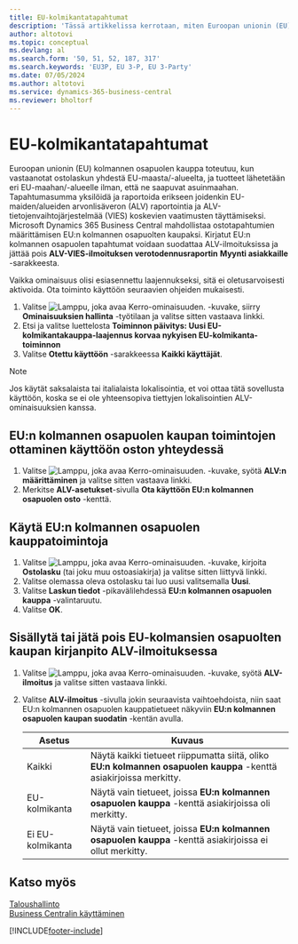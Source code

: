 ```yaml
---
title: EU-kolmikantatapahtumat
description: 'Tässä artikkelissa kerrotaan, miten Euroopan unionin (EU) kolmansien osapuolten ostotransaktiot määritetään ja käytetään.'
author: altotovi
ms.topic: conceptual
ms.devlang: al
ms.search.form: '50, 51, 52, 187, 317'
ms.search.keywords: 'EU3P, EU 3-P, EU 3-Party'
ms.date: 07/05/2024
ms.author: altotovi
ms.service: dynamics-365-business-central
ms.reviewer: bholtorf
---
```


# <a name="eu-third-party-purchase-transactions"></a>EU-kolmikantatapahtumat

Euroopan unionin (EU) kolmannen osapuolen kauppa toteutuu, kun vastaanotat ostolaskun yhdestä EU-maasta/-alueelta, ja tuotteet lähetetään eri EU-maahan/-alueelle ilman, että ne saapuvat asuinmaahan. Tapahtumasumma yksilöidä ja raportoida erikseen joidenkin EU-maiden/alueiden arvonlisäveron (ALV) raportointia ja ALV-tietojenvaihtojärjestelmää (VIES) koskevien vaatimusten täyttämiseksi. Microsoft Dynamics 365 Business Central mahdollistaa ostotapahtumien määrittämisen EU:n kolmannen osapuolten kaupaksi. Kirjatut EU:n kolmannen osapuolen tapahtumat voidaan suodattaa ALV-ilmoituksissa ja jättää pois **ALV-VIES-ilmoituksen verotodennusraportin** **Myynti asiakkaille** -sarakkeesta.

Vaikka ominaisuus olisi esiasennettu laajennukseksi, sitä ei oletusarvoisesti aktivoida. Ota toiminto käyttöön seuraavien ohjeiden mukaisesti.

1. Valitse ![Lamppu, joka avaa Kerro-ominaisuuden.](media/ui-search/search_small.png "Kerro, mitä haluat tehdä") -kuvake, siirry **Ominaisuuksien hallinta** -työtilaan ja valitse sitten vastaava linkki.
2. Etsi ja valitse luettelosta **Toiminnon päivitys: Uusi EU-kolmikantakauppa-laajennus korvaa nykyisen EU-kolmikanta-toiminnon**
3. Valitse **Otettu käyttöön** -sarakkeessa **Kaikki käyttäjät**.

> [!NOTE]
> Jos käytät saksalaista tai italialaista lokalisointia, et voi ottaa tätä sovellusta käyttöön, koska se ei ole yhteensopiva tiettyjen lokalisointien ALV-ominaisuuksien kanssa.  

## <a name="enable-eu-third-party-trade-functionality-for-a-purchase"></a>EU:n kolmannen osapuolen kaupan toimintojen ottaminen käyttöön oston yhteydessä

1. Valitse ![Lamppu, joka avaa Kerro-ominaisuuden.](media/ui-search/search_small.png "Kerro, mitä haluat tehdä") -kuvake, syötä **ALV:n määrittäminen** ja valitse sitten vastaava linkki.
2. Merkitse **ALV-asetukset**-sivulla **Ota käyttöön EU:n kolmannen osapuolen osto** -kenttä.

## <a name="use-eu-third-party-trade-functionality"></a>Käytä EU:n kolmannen osapuolen kauppatoimintoja

1. Valitse ![Lamppu, joka avaa Kerro-ominaisuuden.](media/ui-search/search_small.png "Kerro, mitä haluat tehdä") -kuvake, kirjoita **Ostolasku** (tai joku muu ostoasiakirja) ja valitse sitten liittyvä linkki.
2. Valitse olemassa oleva ostolasku tai luo uusi valitsemalla **Uusi**.
3. Valitse **Laskun tiedot** -pikavälilehdessä **EU:n kolmannen osapuolen kauppa** -valintaruutu.
4. Valitse **OK**.

## <a name="include-or-exclude-eu-third-party-trade-records-on-the-vat-statement"></a>Sisällytä tai jätä pois EU-kolmansien osapuolten kaupan kirjanpito ALV-ilmoituksessa

1. Valitse ![Lamppu, joka avaa Kerro-ominaisuuden.](media/ui-search/search_small.png "Kerro, mitä haluat tehdä") -kuvake, syötä **ALV-ilmoitus** ja valitse sitten vastaava linkki.
2. Valitse **ALV-ilmoitus** -sivulla jokin seuraavista vaihtoehdoista, niin saat EU:n kolmannen osapuolen kauppatietueet näkyviin **EU:n kolmannen osapuolen kaupan suodatin** -kentän avulla.

    | Asetus | Kuvaus |
    |--------|-------------|
    | Kaikki | Näytä kaikki tietueet riippumatta siitä, oliko **EU:n kolmannen osapuolen kauppa** -kenttä asiakirjoissa merkitty. |
    | EU-kolmikanta | Näytä vain tietueet, joissa **EU:n kolmannen osapuolen kauppa** -kenttä asiakirjoissa oli merkitty. |
    | Ei EU-kolmikanta | Näytä vain tietueet, joissa **EU:n kolmannen osapuolen kauppa** -kenttä asiakirjoissa ei ollut merkitty. |


## <a name="see-also"></a>Katso myös
[Taloushallinto](finance.md)  
[Business Centralin käyttäminen](ui-work-product.md)

[!INCLUDE[footer-include](includes/footer-banner.md)]
